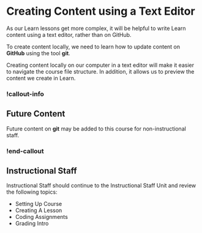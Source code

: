 # Creating Content using a Text Editor

As our Learn lessons get more complex, it will be helpful to write Learn content using a text editor, rather than on GitHub.

To create content locally, we need to learn how to update content on **GitHub** using the tool **git**.

Creating content locally on our computer in a text editor will make it easier to navigate the course file structure. In addition, it allows us to preview the content we create in Learn.

<!-- available callout types: info, success, warning, danger, secondary, star  -->
### !callout-info

## Future Content

Future content on **git** may be added to this course for non-instructional staff.

### !end-callout

## Instructional Staff

Instructional Staff should continue to the Instructional Staff Unit and review the following topics:

- Setting Up Course
- Creating A Lesson
- Coding Assignments
- Grading Intro



